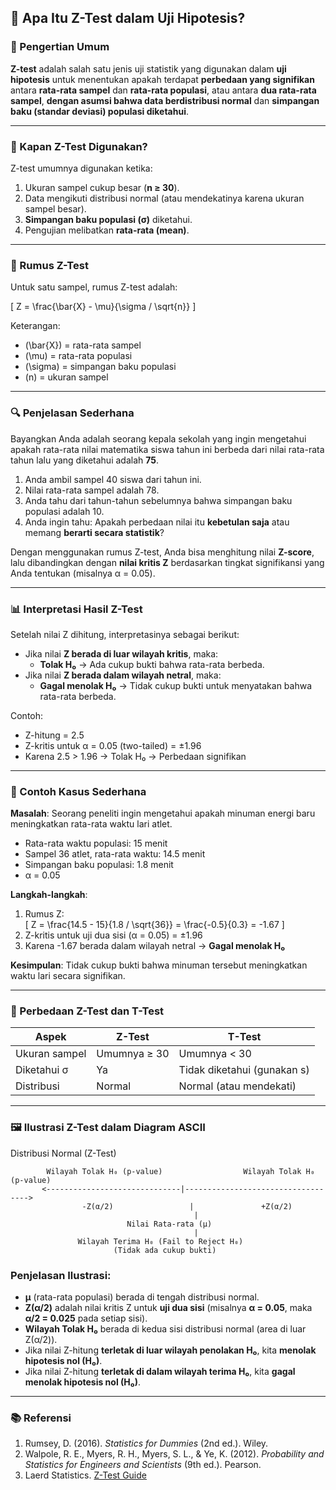## 📌 Apa Itu Z-Test dalam Uji Hipotesis?

### 🧠 Pengertian Umum

**Z-test** adalah salah satu jenis uji statistik yang digunakan dalam **uji hipotesis** untuk menentukan apakah terdapat **perbedaan yang signifikan** antara **rata-rata sampel** dan **rata-rata populasi**, atau antara **dua rata-rata sampel**, **dengan asumsi bahwa data berdistribusi normal** dan **simpangan baku (standar deviasi) populasi diketahui**.

---

### 🧪 Kapan Z-Test Digunakan?

Z-test umumnya digunakan ketika:
1. Ukuran sampel cukup besar (**n ≥ 30**).
2. Data mengikuti distribusi normal (atau mendekatinya karena ukuran sampel besar).
3. **Simpangan baku populasi (σ)** diketahui.
4. Pengujian melibatkan **rata-rata (mean)**.

---

### 📐 Rumus Z-Test

Untuk satu sampel, rumus Z-test adalah:

\[
Z = \frac{\bar{X} - \mu}{\sigma / \sqrt{n}}
\]

Keterangan:  
- \(\bar{X}\) = rata-rata sampel  
- \(\mu\) = rata-rata populasi  
- \(\sigma\) = simpangan baku populasi  
- \(n\) = ukuran sampel

---

### 🔍 Penjelasan Sederhana

Bayangkan Anda adalah seorang kepala sekolah yang ingin mengetahui apakah rata-rata nilai matematika siswa tahun ini berbeda dari nilai rata-rata tahun lalu yang diketahui adalah **75**.

1. Anda ambil sampel 40 siswa dari tahun ini.
2. Nilai rata-rata sampel adalah 78.
3. Anda tahu dari tahun-tahun sebelumnya bahwa simpangan baku populasi adalah 10.
4. Anda ingin tahu: Apakah perbedaan nilai itu **kebetulan saja** atau memang **berarti secara statistik**?

Dengan menggunakan rumus Z-test, Anda bisa menghitung nilai **Z-score**, lalu dibandingkan dengan **nilai kritis Z** berdasarkan tingkat signifikansi yang Anda tentukan (misalnya α = 0.05).

---

### 📊 Interpretasi Hasil Z-Test

Setelah nilai Z dihitung, interpretasinya sebagai berikut:

- Jika nilai **Z berada di luar wilayah kritis**, maka:
  - **Tolak H₀** → Ada cukup bukti bahwa rata-rata berbeda.
- Jika nilai **Z berada dalam wilayah netral**, maka:
  - **Gagal menolak H₀** → Tidak cukup bukti untuk menyatakan bahwa rata-rata berbeda.

Contoh:
- Z-hitung = 2.5  
- Z-kritis untuk α = 0.05 (two-tailed) = ±1.96  
- Karena 2.5 > 1.96 → Tolak H₀ → Perbedaan signifikan

---

### 🧾 Contoh Kasus Sederhana

**Masalah**: Seorang peneliti ingin mengetahui apakah minuman energi baru meningkatkan rata-rata waktu lari atlet.

- Rata-rata waktu populasi: 15 menit
- Sampel 36 atlet, rata-rata waktu: 14.5 menit
- Simpangan baku populasi: 1.8 menit
- α = 0.05

**Langkah-langkah**:
1. Rumus Z:  
   \[
   Z = \frac{14.5 - 15}{1.8 / \sqrt{36}} = \frac{-0.5}{0.3} = -1.67
   \]
2. Z-kritis untuk uji dua sisi (α = 0.05) = ±1.96  
3. Karena -1.67 berada dalam wilayah netral → **Gagal menolak H₀**

**Kesimpulan**: Tidak cukup bukti bahwa minuman tersebut meningkatkan waktu lari secara signifikan.

---

### 🧠 Perbedaan Z-Test dan T-Test

| Aspek               | Z-Test                         | T-Test                          |
|---------------------|--------------------------------|----------------------------------|
| Ukuran sampel       | Umumnya ≥ 30                   | Umumnya < 30                    |
| Diketahui σ         | Ya                             | Tidak diketahui (gunakan s)     |
| Distribusi          | Normal                         | Normal (atau mendekati)         |

---

### 🖼 Ilustrasi Z-Test dalam Diagram ASCII

Distribusi Normal (Z-Test)

```
        Wilayah Tolak H₀ (p-value)                  Wilayah Tolak H₀ (p-value)
       <------------------------------|----------------------------------->
                -Z(α/2)                 |               +Z(α/2)
                                         |
                          Nilai Rata-rata (μ) 
                                         |
               Wilayah Terima H₀ (Fail to Reject H₀)
                       (Tidak ada cukup bukti)
```

### Penjelasan Ilustrasi:
- **μ** (rata-rata populasi) berada di tengah distribusi normal.
- **Z(α/2)** adalah nilai kritis Z untuk **uji dua sisi** (misalnya **α = 0.05**, maka **α/2 = 0.025** pada setiap sisi).
- **Wilayah Tolak H₀** berada di kedua sisi distribusi normal (area di luar Z(α/2)).
- Jika nilai Z-hitung **terletak di luar wilayah penolakan H₀**, kita **menolak hipotesis nol (H₀)**.
- Jika nilai Z-hitung **terletak di dalam wilayah terima H₀**, kita **gagal menolak hipotesis nol (H₀)**.

---

### 📚 Referensi

1. Rumsey, D. (2016). *Statistics for Dummies* (2nd ed.). Wiley.  
2. Walpole, R. E., Myers, R. H., Myers, S. L., & Ye, K. (2012). *Probability and Statistics for Engineers and Scientists* (9th ed.). Pearson.  
3. Laerd Statistics. [Z-Test Guide](https://statistics.laerd.com/statistical-guides/z-test-statistical-guide.php)
